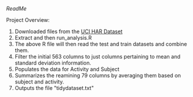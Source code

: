 $Read Me$

Project Overview:

1) Downloaded files from the [UCI HAR Dataset](https://d396qusza40orc.cloudfront.net/getdata%2Fprojectfiles%2FUCI%20HAR%20Dataset.zip)
2) Extract and then run_analysis.R
3) The above R file will then read the test and train datasets and combine them. 
4) Filter the initial 563 columns to just columns pertaining to mean and standard deviation information. 
5) Populates the data for Activity and Subject
6) Summarizes the reamining 79 columns by averaging them based on subject and activity. 
7) Outputs the file "tidydataset.txt"